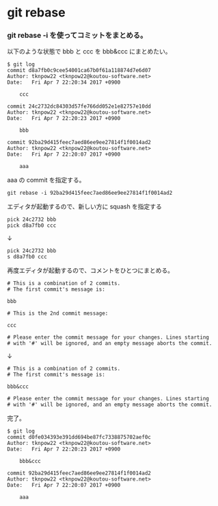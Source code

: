 git rebase
==========

### git rebase -i を使ってコミットをまとめる。

以下のような状態で bbb と ccc を bbb&ccc にまとめたい。

```
$ git log
commit d8a7fb0c9cee54001ca67b0f61a118874d7e6d07
Author: tknpow22 <tknpow22@koutou-software.net>
Date:   Fri Apr 7 22:20:34 2017 +0900

    ccc

commit 24c2732dc84303d57fe766dd052e1e82757e10dd
Author: tknpow22 <tknpow22@koutou-software.net>
Date:   Fri Apr 7 22:20:23 2017 +0900

    bbb

commit 92ba29d415feec7aed86ee9ee27814f1f0014ad2
Author: tknpow22 <tknpow22@koutou-software.net>
Date:   Fri Apr 7 22:20:07 2017 +0900

    aaa
```

aaa の commit を指定する。

    git rebase -i 92ba29d415feec7aed86ee9ee27814f1f0014ad2

エディタが起動するので、新しい方に squash を指定する

```
pick 24c2732 bbb
pick d8a7fb0 ccc
```
↓
```
pick 24c2732 bbb
s d8a7fb0 ccc
```

再度エディタが起動するので、コメントをひとつにまとめる。

```
# This is a combination of 2 commits.
# The first commit's message is:

bbb

# This is the 2nd commit message:

ccc

# Please enter the commit message for your changes. Lines starting
# with '#' will be ignored, and an empty message aborts the commit.
```
↓
```
# This is a combination of 2 commits.
# The first commit's message is:

bbb&ccc

# Please enter the commit message for your changes. Lines starting
# with '#' will be ignored, and an empty message aborts the commit.
```

完了。

```
$ git log
commit d0fe034393e391dd694be87fc7338875702aef0c
Author: tknpow22 <tknpow22@koutou-software.net>
Date:   Fri Apr 7 22:20:23 2017 +0900

    bbb&ccc

commit 92ba29d415feec7aed86ee9ee27814f1f0014ad2
Author: tknpow22 <tknpow22@koutou-software.net>
Date:   Fri Apr 7 22:20:07 2017 +0900

    aaa

```
